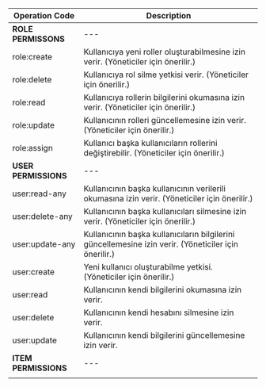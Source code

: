 | Operation Code       | Description                                                  |
| -------------------- | ------------------------------------------------------------ |
| **ROLE PERMISSONS**  | ---                                                          |
| role:create          | Kullanıcıya yeni roller oluşturabilmesine izin verir. (Yöneticiler için önerilir.) |
| role:delete          | Kullanıcıya rol silme yetkisi verir. (Yöneticiler için önerilir.) |
| role:read            | Kullanıcıya rollerin bilgilerini okumasına izin verir.  (Yöneticiler için önerilir.) |
| role:update          | Kullanıcının rolleri güncellemesine izin verir. (Yöneticiler için önerilir.) |
| role:assign          | Kullanıcı başka kullanıcıların rollerini değiştirebilir.  (Yöneticiler için önerilir.) |
| **USER PERMISSIONS** | ---                                                          |
| user:read-any        | Kullanıcının başka kullanıcının verilerili okumasına izin verir. (Yöneticiler için önerilir.) |
| user:delete-any      | Kullanıcının başka kullanıcıları silmesine izin verir.  (Yöneticiler için önerilir.) |
| user:update-any      | Kullanıcının başka kullanıcıların bilgilerini güncellemesine izin verir.  (Yöneticiler için önerilir.) |
| user:create          | Yeni kullanıcı oluşturabilme yetkisi. (Yöneticiler için önerilir.) |
| user:read            | Kullanıcının kendi bilgilerini okumasına izin verir.         |
| user:delete          | Kullanıcının kendi hesabını silmesine izin verir.            |
| user:update          | Kullanıcının kendi bilgilerini güncellemesine izin verir.    |
| **ITEM PERMISSIONS** | ---                                                          |
|                      |                                                              |



